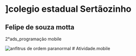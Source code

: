 



<title>desenvolvimento  de sistemas</title>


  <body>
    <h1>]colegio estadual Sertãozinho </h1>
    <h2>Felipe de souza motta</h2>
    <p>2°ads_programação mobile</p>
</head>
  </body>
<!DOCTYPE html >
<html>
  <head>

<title>atividade avaliativa</title>
  </head>
  <body> 
<img scr="  https://images.app.goo.gl/dhJUdyjdFXhN5ZRG6.jpg"
  alt="anfitrus de ordem paranormal ">
  </body>
</html># Atividade.mobile
